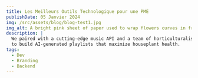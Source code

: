 ```yaml
---
title: Les Meilleurs Outils Technologique pour une PME
publishDate: 05 Janvier 2024
img: /src/assets/blog/blog-test1.jpg
img_alt: A bright pink sheet of paper used to wrap flowers curves in front of rich blue background
description: |
  We paired with a cutting-edge music API and a team of horticulturalists
  to build AI-generated playlists that maximize houseplant health.
tags:
  - Dev
  - Branding
  - Backend
---
```

